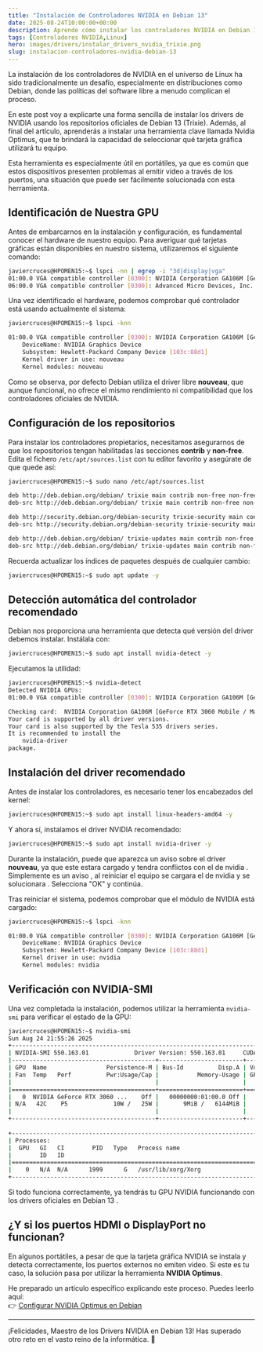 ```yaml
---
title: "Instalación de Controladores NVIDIA en Debian 13"
date: 2025-08-24T10:00:00+00:00
description: Aprende cómo instalar los controladores NVIDIA en Debian 13 para optimizar el rendimiento gráfico de tu sistema.
tags: [Controladores NVIDIA,Linux]
hero: images/drivers/instalar_drivers_nvidia_trixie.png
slug: instalacion-controladores-nvidia-debian-13
---
```


La instalación de los controladores de NVIDIA en el universo de Linux ha sido tradicionalmente un desafío, especialmente en distribuciones como Debian, donde las políticas del software libre a menudo complican el proceso.

En este post voy a explicarte una forma sencilla de instalar los drivers de NVIDIA usando los repositorios oficiales de Debian 13 (Trixie). Además, al final del artículo, aprenderás a instalar una herramienta clave llamada Nvidia Optimus, que te brindará la capacidad de seleccionar qué tarjeta gráfica utilizará tu equipo.

Esta herramienta es especialmente útil en portátiles, ya que es común que estos dispositivos presenten problemas al emitir video a través de los puertos, una situación que puede ser fácilmente solucionada con esta herramienta.

## Identificación de Nuestra GPU

Antes de embarcarnos en la instalación y configuración, es fundamental conocer el hardware de nuestro equipo. Para averiguar qué tarjetas gráficas están disponibles en nuestro sistema, utilizaremos el siguiente comando:

```bash
javiercruces@HPOMEN15:~$ lspci -nn | egrep -i "3d|display|vga"
01:00.0 VGA compatible controller [0300]: NVIDIA Corporation GA106M [GeForce RTX 3060 Mobile / Max-Q] [10de:2520] (rev a1)
06:00.0 VGA compatible controller [0300]: Advanced Micro Devices, Inc. [AMD/ATI] Cezanne [Radeon Vega Series / Radeon Vega Mobile Series] [1002:1638] (rev c5)
```

Una vez identificado el hardware, podemos comprobar qué controlador está usando actualmente el sistema:

```bash
javiercruces@HPOMEN15:~$ lspci -knn 

01:00.0 VGA compatible controller [0300]: NVIDIA Corporation GA106M [GeForce RTX 3060 Mobile / Max-Q] [10de:2520] (rev a1)
    DeviceName: NVIDIA Graphics Device
    Subsystem: Hewlett-Packard Company Device [103c:88d1]
    Kernel driver in use: nouveau
    Kernel modules: nouveau
```

Como se observa, por defecto Debian utiliza el driver libre **nouveau**, que aunque funcional, no ofrece el mismo rendimiento ni compatibilidad que los controladores oficiales de NVIDIA.

## Configuración de los repositorios

Para instalar los controladores propietarios, necesitamos asegurarnos de que los repositorios tengan habilitadas las secciones **contrib** y **non-free**. Edita el fichero `/etc/apt/sources.list` con tu editor favorito y asegúrate de que quede así:

```bash
javiercruces@HPOMEN15:~$ sudo nano /etc/apt/sources.list

deb http://deb.debian.org/debian/ trixie main contrib non-free non-free-firmware
deb-src http://deb.debian.org/debian/ trixie main contrib non-free non-free-firmware

deb http://security.debian.org/debian-security trixie-security main contrib non-free non-free-firmware
deb-src http://security.debian.org/debian-security trixie-security main contrib non-free non-free-firmware

deb http://deb.debian.org/debian/ trixie-updates main contrib non-free non-free-firmware
deb-src http://deb.debian.org/debian/ trixie-updates main contrib non-free non-free-firmware
```

Recuerda actualizar los índices de paquetes después de cualquier cambio:

```bash
javiercruces@HPOMEN15:~$ sudo apt update -y
```

## Detección automática del controlador recomendado

Debian nos proporciona una herramienta que detecta qué versión del driver debemos instalar. Instálala con:

```bash
javiercruces@HPOMEN15:~$ sudo apt install nvidia-detect -y
```

Ejecutamos la utilidad:

```bash
javiercruces@HPOMEN15:~$ nvidia-detect 
Detected NVIDIA GPUs:
01:00.0 VGA compatible controller [0300]: NVIDIA Corporation GA106M [GeForce RTX 3060 Mobile / Max-Q] [10de:2520] (rev a1)

Checking card:  NVIDIA Corporation GA106M [GeForce RTX 3060 Mobile / Max-Q] (rev a1)
Your card is supported by all driver versions.
Your card is also supported by the Tesla 535 drivers series.
It is recommended to install the
    nvidia-driver
package.
```

## Instalación del driver recomendado

Antes de instalar los controladores, es necesario tener los encabezados del kernel:

```bash
javiercruces@HPOMEN15:~$ sudo apt install linux-headers-amd64 -y
```

Y ahora sí, instalamos el driver NVIDIA recomendado:

```bash
javiercruces@HPOMEN15:~$ sudo apt install nvidia-driver -y
```

Durante la instalación, puede que aparezca un aviso sobre el driver **nouveau**, ya que este estara cargado y tendra conflictos con el de nvidia . Simplemente es un aviso , al reiniciar el equipo se cargara el de nvidia y se solucionara . Selecciona "OK" y continúa.

Tras reiniciar el sistema, podemos comprobar que el módulo de NVIDIA está cargado:

```bash
javiercruces@HPOMEN15:~$ lspci -knn 

01:00.0 VGA compatible controller [0300]: NVIDIA Corporation GA106M [GeForce RTX 3060 Mobile / Max-Q] [10de:2520] (rev a1)
    DeviceName: NVIDIA Graphics Device
    Subsystem: Hewlett-Packard Company Device [103c:88d1]
    Kernel driver in use: nvidia
    Kernel modules: nvidia
```

## Verificación con NVIDIA-SMI

Una vez completada la instalación, podemos utilizar la herramienta `nvidia-smi` para verificar el estado de la GPU:

```bash
javiercruces@HPOMEN15:~$ nvidia-smi
Sun Aug 24 21:55:26 2025       
+-----------------------------------------------------------------------------------------+
| NVIDIA-SMI 550.163.01             Driver Version: 550.163.01     CUDA Version: 12.4     |
|-----------------------------------------+------------------------+----------------------|
| GPU  Name                 Persistence-M | Bus-Id          Disp.A | Volatile Uncorr. ECC |
| Fan  Temp   Perf          Pwr:Usage/Cap |           Memory-Usage | GPU-Util  Compute M. |
|                                         |                        |               MIG M. |
|=========================================+========================+======================|
|   0  NVIDIA GeForce RTX 3060 ...    Off |   00000000:01:00.0 Off |                  N/A |
| N/A   42C    P5             10W /   25W |       9MiB /   6144MiB |      0%      Default |
|                                         |                        |                  N/A |
+-----------------------------------------+------------------------+----------------------|
                                                                                         
+-----------------------------------------------------------------------------------------+
| Processes:                                                                              |
|  GPU   GI   CI        PID   Type   Process name                              GPU Memory |
|        ID   ID                                                               Usage      |
|=========================================================================================|
|    0   N/A  N/A      1999      G   /usr/lib/xorg/Xorg                              4MiB |
+-----------------------------------------------------------------------------------------+
```

Si todo funciona correctamente, ya tendrás tu GPU NVIDIA funcionando con los drivers oficiales en Debian 13 .

## ¿Y si los puertos HDMI o DisplayPort no funcionan?

En algunos portátiles, a pesar de que la tarjeta gráfica NVIDIA se instala y detecta correctamente, los puertos externos no emiten video. Si este es tu caso, la solución pasa por utilizar la herramienta **NVIDIA Optimus**.

He preparado un artículo específico explicando este proceso. Puedes leerlo aquí:  
👉 [Configurar NVIDIA Optimus en Debian](https://www.javiercd.es/posts/drivers/nvidia_optimus/nvidia_optimus/)  

---

¡Felicidades, Maestro de los Drivers NVIDIA en Debian 13! Has superado otro reto en el vasto reino de la informática. 🚀